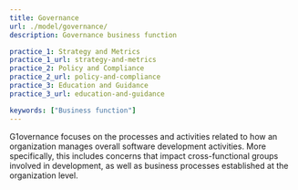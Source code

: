 ```yaml
---
title: Governance
url: ./model/governance/
description: Governance business function

practice_1: Strategy and Metrics
practice_1_url: strategy-and-metrics
practice_2: Policy and Compliance
practice_2_url: policy-and-compliance
practice_3: Education and Guidance
practice_3_url: education-and-guidance

keywords: ["Business function"]
---
```


G1overnance focuses on the processes and activities related to how an organization manages overall software development activities. More specifically, this includes concerns that impact cross-functional groups involved in development, as well as business processes established at the organization level.

